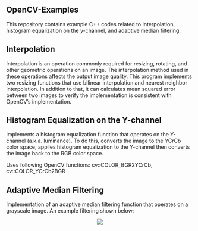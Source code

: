 ## OpenCV-Examples
This repository contains example C++ codes related to Interpolation, histogram equalization on the y-channel, and adaptive median filtering.

## Interpolation
Interpolation is an operation commonly required for resizing, rotating, and other geometric operations on an image. The interpolation method used in these operations affects the output image quality. This program implements two resizing functions that use bilinear interpolation and nearest neighbor interpolation. In addition to that, it can calculates mean squared error between two images to verify the implementation is consistent with OpenCV’s implementation.

## Histogram Equalization on the Y-channel
Implements a histogram equalization function that operates on the Y-channel (a.k.a. luminance). To do this, converts the image to the YCrCb color space, applies histogram equalization to the Y-channel then converts the image back to the RGB color space.

Uses following OpenCV functions:
cv::COLOR_BGR2YCrCb, cv::COLOR_YCrCb2BGR

## Adaptive Median Filtering
Implementation of an adaptive median filtering function that operates on a grayscale image. An example filtering shown below:

<p align="center"> 
  <img src="https://dl.dropboxusercontent.com/s/63s5k0jm2o78emx/lisa.png">
</p>
